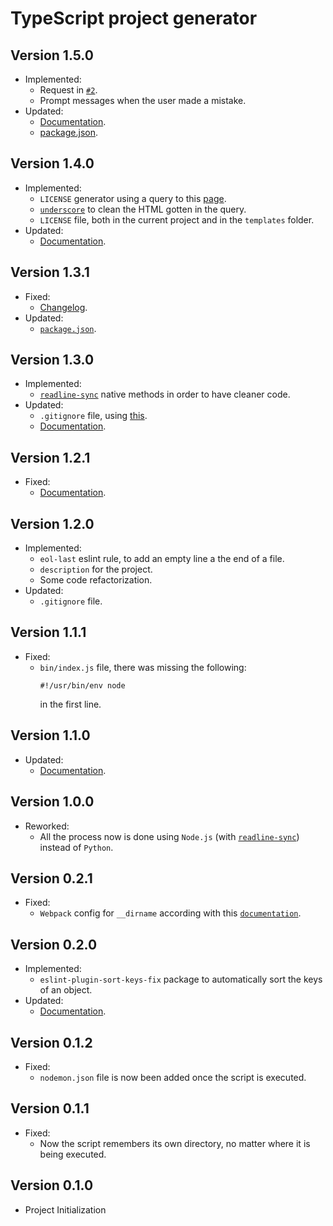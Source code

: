 # TypeScript project generator

## Version 1.5.0
- Implemented:
  - Request in [`#2`](https://github.com/AnthonyLzq/typescript-project-generator/issues/2).
  - Prompt messages when the user made a mistake.
- Updated:
  - [Documentation](https://github.com/AnthonyLzq/typescript-project-generator#readme).
  - [package.json](https://github.com/AnthonyLzq/typescript-project-generator/blob/master/package.json).

## Version 1.4.0
- Implemented:
  - `LICENSE` generator using a query to this [page](https://choosealicense.com/licenses/).
  - [`underscore`](https://www.npmjs.com/package/underscore) to clean the HTML gotten in the query.
  - `LICENSE` file, both in the current project and in the `templates` folder.
- Updated:
  - [Documentation](https://github.com/AnthonyLzq/typescript-project-generator#readme).

## Version 1.3.1

- Fixed:
  - [Changelog](https://github.com/AnthonyLzq/typescript-project-generator/blob/master/changelog.md).
- Updated:
  - [`package.json`](https://github.com/AnthonyLzq/typescript-project-generator/blob/master/package.json).

## Version 1.3.0

- Implemented:
  - [`readline-sync`](https://www.npmjs.com/package/readline-sync) native methods in order to have cleaner code.
- Updated:
  - `.gitignore` file, using [this](https://www.toptal.com/developers/gitignore/api/node,yarn).
  - [Documentation](https://github.com/AnthonyLzq/typescript-project-generator#readme).

## Version 1.2.1

- Fixed:
  - [Documentation](https://github.com/AnthonyLzq/typescript-project-generator#readme).

## Version 1.2.0

- Implemented:
  - `eol-last` eslint rule, to add an empty line a the end of a file.
  - `description` for the project.
  - Some code refactorization.
- Updated:
  - `.gitignore` file.

## Version 1.1.1

- Fixed:
  - `bin/index.js` file, there was missing the following: 
    ```node
    #!/usr/bin/env node
    ```
    in the first line.

## Version 1.1.0

- Updated:
  - [Documentation](https://github.com/AnthonyLzq/typescript-project-generator#readme).

## Version 1.0.0

- Reworked:
  - All the process now is done using `Node.js` (with [`readline-sync`](https://www.npmjs.com/package/readline-sync)) instead of `Python`.

## Version 0.2.1

- Fixed:
  - `Webpack` config for `__dirname` according with this [`documentation`](https://codeburst.io/use-webpack-with-dirname-correctly-4cad3b265a92).

## Version 0.2.0

- Implemented:
  - `eslint-plugin-sort-keys-fix` package to automatically sort the keys of an object.
- Updated:
  - [Documentation](https://github.com/AnthonyLzq/typescript-project-generator#readme).

## Version 0.1.2

- Fixed:
  - `nodemon.json` file is now been added once the script is executed.

## Version 0.1.1

- Fixed:
  - Now the script remembers its own directory, no matter where it is being executed.

## Version 0.1.0

- Project Initialization
